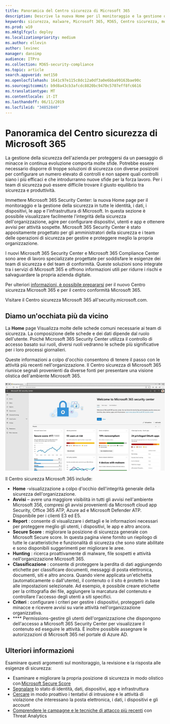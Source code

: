 ```yaml
---
title: Panoramica del Centro sicurezza di Microsoft 365
description: Descrive la nuova Home per il monitoraggio e la gestione della sicurezza in tutte le identità, i dati, i dispositivi e le app di Microsoft.
keywords: sicurezza, malware, Microsoft 365, M365, Centro sicurezza, monitoraggio, report, identità, dati, dispositivi, app
ms.prod: w10
ms.mktglfcycl: deploy
ms.localizationpriority: medium
ms.author: ellevin
author: levinec
manager: dansimp
audience: ITPro
ms.collection: M365-security-compliance
ms.topic: article
search.appverid: met150
ms.openlocfilehash: 1641c97e115c8dc12a0df3a0e6bba99163bae90c
ms.sourcegitcommit: b9d8a43cb3afcdc8820bc9470c5707eff8fc6616
ms.translationtype: MT
ms.contentlocale: it-IT
ms.lasthandoff: 06/11/2019
ms.locfileid: "34852840"
---
```

# <a name="overview-of-the-microsoft-365-security-center"></a>Panoramica del Centro sicurezza di Microsoft 365

La gestione della sicurezza dell'azienda per proteggersi da un paesaggio di minacce in continua evoluzione comporta molte sfide. Potrebbe essere necessario disporre di troppe soluzioni di sicurezza con diverse posizioni per configurare un numero elevato di controlli e non sapere quali controlli siano i più efficaci e che introdurranno nuove sfide per la forza lavoro. Per i team di sicurezza può essere difficile trovare il giusto equilibrio tra sicurezza e produttività.

Immettere Microsoft 365 Security Center: la nuova Home page per il monitoraggio e la gestione della sicurezza in tutte le identità, i dati, i dispositivi, le app e l'infrastruttura di Microsoft. In questa sezione è possibile visualizzare facilmente l'integrità della sicurezza dell'organizzazione, agire per configurare dispositivi, utenti e app e ottenere avvisi per attività sospette. Microsoft 365 Security Center è stato appositamente progettato per gli amministratori della sicurezza e i team delle operazioni di sicurezza per gestire e proteggere meglio la propria organizzazione.

I nuovi Microsoft 365 Security Center e Microsoft 365 Compliance Center sono aree di lavoro specializzate progettate per soddisfare le esigenze dei team di sicurezza e del team di conformità. Queste soluzioni sono integrate tra i servizi di Microsoft 365 e offrono informazioni utili per ridurre i rischi e salvaguardare la propria azienda digitale.

Per ulteriori [informazioni, è possibile prepararsi](https://docs.microsoft.com/en-us/office365/securitycompliance/microsoft-security-and-compliance) per il nuovo Centro sicurezza Microsoft 365 e per il centro conformità Microsoft 365.

Visitare il Centro sicurezza Microsoft 365 all'security.microsoft.com.  

## <a name="lets-take-a-closer-look"></a>Diamo un'occhiata più da vicino

La **Home** page Visualizza molte delle schede comuni necessarie ai team di sicurezza. La composizione delle schede e dei dati dipende dal ruolo dell'utente. Poiché Microsoft 365 Security Center utilizza il controllo di accesso basato sui ruoli, diversi ruoli vedranno le schede più significative per i loro processi giornalieri.  

Queste informazioni a colpo d'occhio consentono di tenere il passo con le attività più recenti nell'organizzazione. Il Centro sicurezza di Microsoft 365 riunisce segnali provenienti da diverse fonti per presentare una visione olistica dell'ambiente Microsoft 365.

![Homepage Microsoft 365 per la sicurezza](./media/security-docs/home.jpg)

Il Centro sicurezza Microsoft 365 include:

* **Home** -visualizzazione a colpo d'occhio dell'integrità generale della sicurezza dell'organizzazione.
* **Avvisi** – avere una maggiore visibilità in tutti gli avvisi nell'ambiente Microsoft 356, compresi gli avvisi provenienti da Microsoft cloud app Security, Office 365 ATP, Azure ad e Microsoft Defender ATP. Disponibile per i clienti E3 ed E5.  
* **Report** : consente di visualizzare i dettagli e le informazioni necessari per proteggere meglio gli utenti, i dispositivi, le app e altro ancora.
* **Secure Score** : migliorare la posizione di sicurezza generale con Microsoft Secure score. In questa pagina viene fornito un riepilogo di tutte le caratteristiche e funzionalità di sicurezza che sono state abilitate e sono disponibili suggerimenti per migliorare le aree.
* **Hunting** : ricerca proattivamente di malware, file sospetti e attività nell'organizzazione Microsoft 365.
* **Classificazione** : consente di proteggere la perdita di dati aggiungendo etichette per classificare documenti, messaggi di posta elettronica, documenti, siti e altro ancora. Quando viene applicata un'etichetta (automaticamente o dall'utente), il contenuto o il sito è protetto in base alle impostazioni selezionate. Ad esempio, è possibile creare etichette per la crittografia dei file, aggiungere la marcatura del contenuto e controllare l'accesso degli utenti a siti specifici.
* **Criteri** : configurare i criteri per gestire i dispositivi, proteggerli dalle minacce e ricevere avvisi su varie attività nell'organizzazione organizzativa.
* **** Permissions-gestire gli utenti dell'organizzazione che dispongono dell'accesso a Microsoft 365 Security Center per visualizzare il contenuto ed eseguire le attività. È inoltre possibile assegnare le autorizzazioni di Microsoft 365 nel portale di Azure AD.

## <a name="learn-more"></a>Ulteriori informazioni

Esaminare questi argomenti sul monitoraggio, la revisione e la risposta alle esigenze di sicurezza:

* Esaminare e migliorare la propria posizione di sicurezza in modo olistico con [Microsoft Secure Score](microsoft-secure-score.md)
* [Segnalare](monitoring-and-reporting.md) lo stato di identità, dati, dispositivi, app e infrastruttura
* [Cercare](hunting.md) in modo proattivo i tentativi di intrusione e le attività di violazione che interessano la posta elettronica, i dati, i dispositivi e gli account
* [Comprendere le campagne e le tecniche di attacco più recenti](latest-attack-campaigns.md) con Threat Analytics

